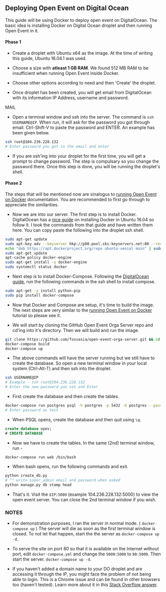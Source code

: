 ## Deploying Open Event on Digital Ocean

This guide will be using Docker to deploy open event on DigitalOcean. The basic idea is installing Docker on Digital Ocean droplet and then running Open Event in it.

#### Phase 1

* Create a droplet with Ubuntu x64 as the image. At the time of writing this guide, Ubuntu 16.04.1 was used.

* Choose a size with **atleast 1 GB RAM**. We found 512 MB RAM to be insufficient when running Open Event inside Docker.

* Choose other options according to need and then 'Create' the droplet.

* Once droplet has been created, you will get email from DigitalOcean with its information IP Address, username and password.

MAIL

* Open a terminal window and ssh into the server. The command is `ssh USERNAME@IP`. When run, it will ask for the password you got through email. Ctrl-Shift-V to paste the password and ENTER. An example has been given below.

```bash
ssh root@104.236.228.132
# Enter password you got in the email and enter
```

* If you are ssh'ing into your droplet for the first time, you will get a prompt to change password. The step is compulsary so you change the password there.
Once this step is done, you will be running the droplet's shell.


#### Phase 2

The steps that will be mentioned now are sinalogus to [running Open Event on Docker](DOCKER.md) documentation. You are recommended to first go through to appreciate the
similarities.

* Now we are into our server. The first step is to install Docker. DigitalOcean has a
[nice guide](https://www.digitalocean.com/community/tutorials/how-to-install-and-use-docker-on-ubuntu-16-04) on installing Docker in Ubuntu 16.04 so follow it.
I took the commands from that guide and have written them here. You can copy paste the following into the droplet ssh shell.

```bash
sudo apt-get update
sudo apt-key adv --keyserver hkp://p80.pool.sks-keyservers.net:80 --recv-keys 58118E89F3A912897C070ADBF76221572C52609D
echo "deb https://apt.dockerproject.org/repo ubuntu-xenial main" | sudo tee /etc/apt/sources.list.d/docker.list
sudo apt-get update
apt-cache policy docker-engine
sudo apt-get install -y docker-engine
sudo systemctl status docker
```

* Next step is to install Docker-Compose. Following the [DigitalOcean guide](https://www.digitalocean.com/community/tutorials/how-to-install-and-use-docker-compose-on-ubuntu-14-04), run the following commands in the ssh shell to install compose.

```bash
sudo apt-get -y install python-pip
sudo pip install docker-compose
```

* Now that Docker and Compose are setup, it's time to build the image. The next steps are very similar to the [running Open Event on Docker](DOCKER.md) tutorial so please see
it.

* We will start by cloning the GitHub Open Event Orga Server repo and cd'ing into it's directory. Then we will build and run the image.

```bash
git clone https://github.com/fossasia/open-event-orga-server.git && cd open-event-orga-server
docker-compose build
docker-compose up
```

* The above commands will have the server running but we still have to create the database. So open a new terminal window in your local system (Ctrl-Alt-T) and then
ssh into the droplet.

```bash
ssh USERNAME@IP
# Example - ssh root@104.236.228.132
# Enter the new password you set and Enter
```

* First create the database and then create the tables.

```bash
docker-compose run postgres psql -h postgres -p 5432 -U postgres --password
# Enter password as test
```

* When PSQL opens, create the database and then quit using `\q`.

```sql
create database opev;
# CREATE DATABASE
```

* Now we have to create the tables. In the same (2nd) terminal window, run -

```bash
docker-compose run web /bin/bash
```

* When bash opens, run the following commands and exit.

```bash
python create_db.py
# ^^ write super_admin email and password when asked
python manage.py db stamp head
```

* That's it. Visit the `$IP:5000` (example 104.236.228.132:5000) to view the open event server. You can close the 2nd terminal window if you wish.



### NOTES

* For demonstration purposes, I ran the server in normal mode. ( `docker-compose up` )
The server will die as soon as the first terminal window is closed. To not let that happen, start the the server as `docker-compose up -d`.

* To serve the site on port 80 so that it is available on the Internet without port, edit `docker-compose.yml` and change the `5000:5000` to `80:5000`.
Then start the server. `docker-compose up -d`.

* If you haven't added a domain name to your DO droplet and are accessing it through the IP, you might face the problem of not being able to login. This is a Chrome issue
and can be found in other browsers too (haven't tested). Learn more about it in this [Stack Overflow answer](http://stackoverflow.com/a/27276450/2295672).

